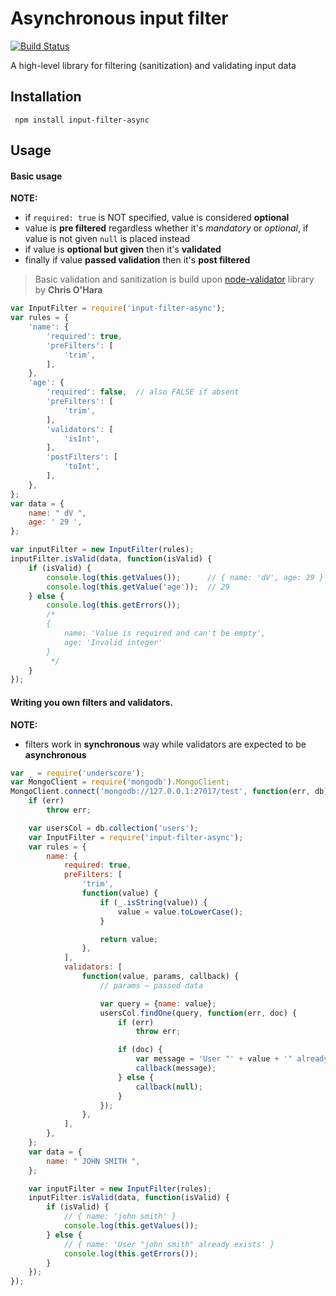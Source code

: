 Asynchronous input filter
=======================

[![Build Status](https://travis-ci.org/dVaffection/node-input-filter-async.png?branch=master)](https://travis-ci.org/dVaffection/node-input-filter-async)

A high-level library for filtering (sanitization) and validating input data

## Installation

     npm install input-filter-async

## Usage

#### Basic usage
**NOTE:** 

* if `required: true` is NOT specified, value is considered **optional** 
* value is **pre filtered** regardless whether it's *mandatory* or *optional*, if value is not given `null` is placed instead
* if value is **optional but given** then it's **validated**
* finally if value **passed validation** then it's **post filtered**

> Basic validation and sanitization is build upon [node-validator](https://github.com/chriso/node-validator) library by **Chris O'Hara**

```javascript
var InputFilter = require('input-filter-async');
var rules = {
    'name': {
        'required': true,
        'preFilters': [
            'trim',
        ],
    },
    'age': {
        'required': false,  // also FALSE if absent
        'preFilters': [
            'trim',
        ],
        'validators': [
            'isInt',
        ],
        'postFilters': [
            'toInt',
        ],
    },
};
var data = {
    name: " dV ",
    age: ' 29 ',
};

var inputFilter = new InputFilter(rules);
inputFilter.isValid(data, function(isValid) {
    if (isValid) {
        console.log(this.getValues());      // { name: 'dV', age: 29 }
        console.log(this.getValue('age'));  // 29
    } else {
        console.log(this.getErrors());
        /*
        {
            name: 'Value is required and can't be empty',
            age: 'Invalid integer'
        }
         */
    }
});
```

#### Writing you own filters and validators.
**NOTE:** 

* filters work in **synchronous** way while validators are expected to be **asynchronous**

```javascript
var _ = require('underscore');
var MongoClient = require('mongodb').MongoClient;
MongoClient.connect('mongodb://127.0.0.1:27017/test', function(err, db) {
    if (err)
        throw err;

    var usersCol = db.collection('users');
    var InputFilter = require('input-filter-async');
    var rules = {
        name: {
            required: true,
            preFilters: [
                'trim',
                function(value) {
                    if (_.isString(value)) {
                        value = value.toLowerCase();
                    }

                    return value;
                },
            ],
            validators: [
                function(value, params, callback) {
                    // params — passed data

                    var query = {name: value};
                    usersCol.findOne(query, function(err, doc) {
                        if (err)
                            throw err;

                        if (doc) {
                            var message = 'User "' + value + '" already exists';
                            callback(message);
                        } else {
                            callback(null);
                        }
                    });
                },
            ],
        },
    };
    var data = {
        name: " JOHN SMITH ",
    };

    var inputFilter = new InputFilter(rules);
    inputFilter.isValid(data, function(isValid) {
        if (isValid) {
            // { name: 'john smith' }
            console.log(this.getValues());
        } else {
            // { name: 'User "john smith" already exists' }
            console.log(this.getErrors());
        }
    });
});

```